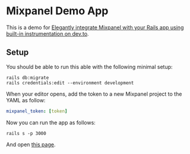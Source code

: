 # Mixpanel Demo App

This is a demo for [Elegantly integrate Mixpanel with your Rails app
using built-in instrumentation on
dev.to](https://dev.to/mjc/elegantly-integrate-mixpanel-with-your-rails-app-using-built-in-instrumentation-32mn).

## Setup

You should be able to run this able with the following minimal setup:

```
rails db:migrate
rails credentials:edit --environment development
```

When your editor opens, add the token to a new Mixpanel project to the
YAML as follow:

```yml
mixpanel_token: [token]
```

Now you can run the app as follows:

```
rails s -p 3000
```

And open [this page](http://localhost:3000).
